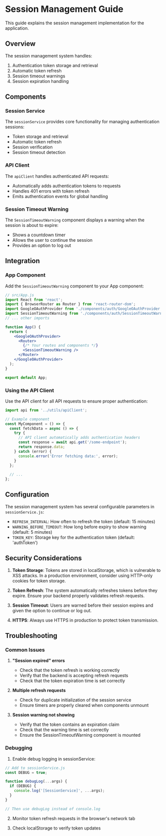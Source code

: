 # Session Management Guide

This guide explains the session management implementation for the application.

## Overview

The session management system handles:

1. Authentication token storage and retrieval
2. Automatic token refresh
3. Session timeout warnings
4. Session expiration handling

## Components

### Session Service

The `sessionService` provides core functionality for managing authentication sessions:

- Token storage and retrieval
- Automatic token refresh
- Session verification
- Session timeout detection

### API Client

The `apiClient` handles authenticated API requests:

- Automatically adds authentication tokens to requests
- Handles 401 errors with token refresh
- Emits authentication events for global handling

### Session Timeout Warning

The `SessionTimeoutWarning` component displays a warning when the session is about to expire:

- Shows a countdown timer
- Allows the user to continue the session
- Provides an option to log out

## Integration

### App Component

Add the `SessionTimeoutWarning` component to your App component:

```jsx
// src/App.js
import React from 'react';
import { BrowserRouter as Router } from 'react-router-dom';
import GoogleOAuthProvider from './components/auth/GoogleOAuthProvider';
import SessionTimeoutWarning from './components/auth/SessionTimeoutWarning';
// ... other imports

function App() {
  return (
    <GoogleOAuthProvider>
      <Router>
        {/* Your routes and components */}
        <SessionTimeoutWarning />
      </Router>
    </GoogleOAuthProvider>
  );
}

export default App;
```

### Using the API Client

Use the API client for all API requests to ensure proper authentication:

```jsx
import api from '../utils/apiClient';

// Example component
const MyComponent = () => {
  const fetchData = async () => {
    try {
      // API client automatically adds authentication headers
      const response = await api.get('/some-endpoint');
      return response.data;
    } catch (error) {
      console.error('Error fetching data:', error);
    }
  };
  
  // ...
};
```

## Configuration

The session management system has several configurable parameters in `sessionService.js`:

- `REFRESH_INTERVAL`: How often to refresh the token (default: 15 minutes)
- `WARNING_BEFORE_TIMEOUT`: How long before expiry to show warning (default: 5 minutes)
- `TOKEN_KEY`: Storage key for the authentication token (default: 'authToken')

## Security Considerations

1. **Token Storage**: Tokens are stored in localStorage, which is vulnerable to XSS attacks. In a production environment, consider using HTTP-only cookies for token storage.

2. **Token Refresh**: The system automatically refreshes tokens before they expire. Ensure your backend properly validates refresh requests.

3. **Session Timeout**: Users are warned before their session expires and given the option to continue or log out.

4. **HTTPS**: Always use HTTPS in production to protect token transmission.

## Troubleshooting

### Common Issues

1. **"Session expired" errors**
   - Check that the token refresh is working correctly
   - Verify that the backend is accepting refresh requests
   - Check that the token expiration time is set correctly

2. **Multiple refresh requests**
   - Check for duplicate initialization of the session service
   - Ensure timers are properly cleared when components unmount

3. **Session warning not showing**
   - Verify that the token contains an expiration claim
   - Check that the warning time is set correctly
   - Ensure the SessionTimeoutWarning component is mounted

### Debugging

1. Enable debug logging in sessionService:

```javascript
// Add to sessionService.js
const DEBUG = true;

function debugLog(...args) {
  if (DEBUG) {
    console.log('[SessionService]', ...args);
  }
}

// Then use debugLog instead of console.log
```

2. Monitor token refresh requests in the browser's network tab

3. Check localStorage to verify token updates
